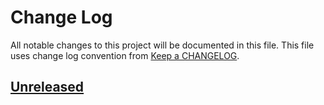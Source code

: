 # Change Log
All notable changes to this project will be documented in this file.
This file uses change log convention from [Keep a CHANGELOG](http://keepachangelog.com).

## [Unreleased]


[Unreleased]: https://github.com/hadenlabs/ansible-role-monit/compare/0.0.1...HEAD
[0.0.1]: https://github.com/hadenlabs/ansible-role-monit/compare/0.0.0...0.0.1

[CHANGELOG.md]: CHANGELOG.md
[CONTRIBUTING.md]: CONTRIBUTING.md
[LICENCE]: LICENCE
[README.md]: README.md
